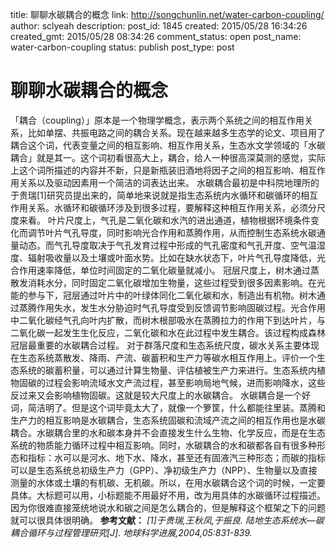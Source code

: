 title: 聊聊水碳耦合的概念
link: http://songchunlin.net/water-carbon-coupling/
author: sclyeah
description: 
post_id: 1845
created: 2015/05/28 16:34:26
created_gmt: 2015/05/28 08:34:26
comment_status: open
post_name: water-carbon-coupling
status: publish
post_type: post

# 聊聊水碳耦合的概念

「耦合（coupling）」原本是一个物理学概念，表示两个系统之间的相互作用关系，比如单摆、共振电路之间的耦合关系。现在越来越多生态学的论文、项目用了耦合这个词，代表变量之间的相互影响、相互作用关系，生态水文学领域的「水碳耦合」就是其一。这个词初看很高大上，耦合，给人一种很高深莫测的感觉，实际上这个词所描述的内容并不新，只是新瓶装旧酒地将因子之间的相互影响、相互作用关系以及驱动因素用一个简洁的词表达出来。 水碳耦合最初是中科院地理所的于贵瑞[1]研究员提出来的，简单地来说就是指生态系统内水循环和碳循环的相互作用关系。水循环和碳循环涉及到很多过程，要解释这种相互作用关系，必须分尺度来看。 叶片尺度上，气孔是二氧化碳和水汽的进出通道，植物根据环境条件变化而调节叶片气孔导度，同时影响光合作用和蒸腾作用，从而控制生态系统水碳通量动态。而气孔导度取决于气孔发育过程中形成的气孔密度和气孔开度、空气温湿度、辐射吸收量以及土壤或叶面水势。比如在缺水状态下，叶片气孔导度降低，光合作用速率降低，单位时间固定的二氧化碳量就减小。 冠层尺度上，树木通过蒸散发消耗水分，同时固定二氧化碳增加生物量，这些过程受到很多因素影响。在光能的参与下，冠层通过叶片中的叶绿体同化二氧化碳和水，制造出有机物。树木通过蒸腾作用失水，发生水分胁迫时气孔导度受到反馈调节影响固碳过程。光合作用中二氧化碳经气孔向叶内扩散，而树木根部吸水在蒸腾拉力的作用下到达叶片，与二氧化碳一起发生生化反应，二氧化碳和水在此过程中发生耦合。该过程构成森林冠层最重要的水碳耦合过程。 对于群落尺度和生态系统尺度，碳水关系主要体现在生态系统蒸散发、降雨、产流、碳蓄积和生产力等碳水相互作用上。评价一个生态系统的碳蓄积量，可以通过计算生物量、评估植被生产力来进行。生态系统内植物固碳的过程会影响流域水文产流过程，甚至影响局地气候，进而影响降水，这些反过来又会影响植物固碳。这就是较大尺度上的水碳耦合。 水碳耦合是一个好词，简洁明了。但是这个词毕竟太大了，就像一个箩筐，什么都能往里装。蒸腾和生产力的相互影响是水碳耦合，生态系统固碳和流域产流之间的相互作用也是水碳耦合。水碳耦合里的水和碳本身并不会直接发生什么生物、化学反应，而是在生态系统的物质能力循环过程中相互影响。同时，水碳耦合的水和碳都各自有很多种形态和指标：水可以是河水、地下水、降水，甚至还有固液汽三种形态；而碳的指标可以是生态系统总初级生产力（GPP）、净初级生产力（NPP）、生物量以及直接测量的水体或土壤的有机碳、无机碳。所以，在用水碳耦合这个词的时候，一定要具体。大标题可以用，小标题能不用最好不用，改为用具体的水碳循环过程描述。因为你很难直接笼统地说水和碳之间是怎么耦合的，但是解释这个框架之下的问题就可以很具体很明确。 **参考文献：** _[1]于贵瑞,王秋凤,于振良. 陆地生态系统水—碳耦合循环与过程管理研究[J]. 地球科学进展,2004,05:831-839._